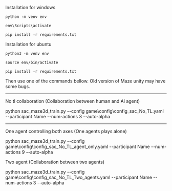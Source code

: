 Installation for windows

```
python -m venv env

env\Scripts\activate

pip install -r requirements.txt
```


Installation for ubuntu

```
python3 -m venv env

source env/bin/activate

pip install -r requirements.txt
```

Then use one of the commands bellow. Old version of Maze unity may have some bugs. 


---
No tl collaboration (Collaboration between human and Ai agent)

python sac_maze3d_train.py --config game\config\config_sac_No_TL.yaml --participant Name --num-actions 3 --auto-alpha

---

One agent controlling both axes (One agents plays alone)

python sac_maze3d_train.py --config game\config\config_sac_No_TL_agent_only.yaml --participant Name --num-actions 9 --auto-alpha

Two agent (Collaboration between two agents)

python sac_maze3d_train.py --config game\config\config_sac_No_TL_Two_agents.yaml --participant Name --num-actions 3 --auto-alpha


